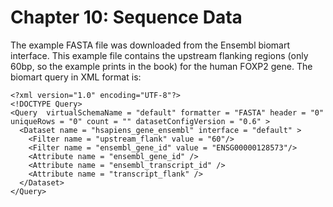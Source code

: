 # Chapter 10: Sequence Data

The example FASTA file was downloaded from the Ensembl biomart interface. This
example file contains the upstream flanking regions (only 60bp, so the example
prints in the book) for the human FOXP2 gene. The biomart query in XML format
is:

```
<?xml version="1.0" encoding="UTF-8"?>
<!DOCTYPE Query>
<Query  virtualSchemaName = "default" formatter = "FASTA" header = "0" uniqueRows = "0" count = "" datasetConfigVersion = "0.6" >
  <Dataset name = "hsapiens_gene_ensembl" interface = "default" >
    <Filter name = "upstream_flank" value = "60"/>
    <Filter name = "ensembl_gene_id" value = "ENSG00000128573"/>
    <Attribute name = "ensembl_gene_id" />
    <Attribute name = "ensembl_transcript_id" />
    <Attribute name = "transcript_flank" />
  </Dataset>
</Query>
```
